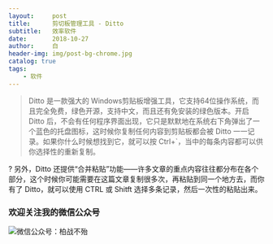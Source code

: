 ```yaml
---
layout:     post
title:      剪切板管理工具 - Ditto
subtitle:   效率软件
date:       2018-10-27
author:     白
header-img: img/post-bg-chrome.jpg
catalog: true
tags:
    - 软件
---
```


> Ditto 是一款强大的 Windows剪贴板增强工具，它支持64位操作系统，而且完全免费，绿色开源，支持中文，而且还有免安装的绿色版本。开启 Ditto 后，不会有任何程序界面出现，它只是默默地在系统右下角弹出了一个蓝色的托盘图标，这时候你复制任何内容到剪贴板都会被 Ditto 一一记录。如果你什么时候想找到它，就可以按 Ctrl+`，当中的每条内容都可以供你选择性的重新复制。

? 另外，Ditto 还提供“合并粘贴”功能——许多文章的重点内容往往都分布在各个部分，这个时候你可能需要在这篇文章复制很多次，再粘贴到同一个地方去，而你有了 Ditto，就可以使用 CTRL 或 Shitft 选择多条记录，然后一次性的粘贴出来。

### 欢迎关注我的微信公众号

![微信公众号：柏战不殆](http://upload-images.jianshu.io/upload_images/3990834-c91d28f8be4121e4.png?imageMogr2/auto-orient/strip%7CimageView2/2/w/1240)
